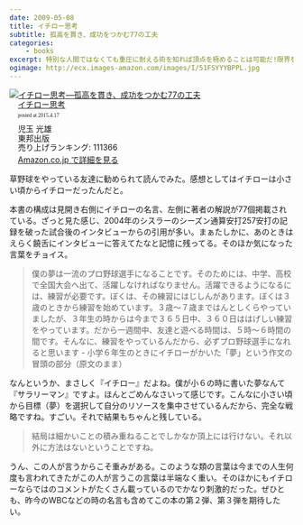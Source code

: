```yaml
---
date: 2009-05-08
title: イチロー思考
subtitle: 孤高を貫き、成功をつかむ77の工夫
categories: 
    - books
excerpt: 特別な人間ではなくても重圧に耐える術を知れば頂点を極めることは可能だ!限界をつくらない考え方をICHIROに学ぶ。ヒントは発言の中にある。
ogimage: http://ecx.images-amazon.com/images/I/51FSYYYBPPL.jpg
---
```


<div class="azlink-box"><div class="azlink-image" style="float:left"><a href="http://www.amazon.co.jp/exec/obidos/ASIN/4809404129/warikiru-22/" name="azlinklink" target="_blank"><img src="http://ecx.images-amazon.com/images/I/51FSYYYBPPL._SL160_.jpg" alt="イチロー思考―孤高を貫き、成功をつかむ77の工夫" style="border:none" /></a></div><div class="azlink-info" style="float:left;margin-left:15px;line-height:120%"><div class="azlink-name" style="margin-bottom:10px;line-height:120%"><a href="http://www.amazon.co.jp/exec/obidos/ASIN/4809404129/warikiru-22/" name="azlinklink" target="_blank">イチロー思考</a><div class="azlink-powered-date" style="font-size:7pt;margin-top:5px;font-family:verdana;line-height:120%">posted at 2015.4.17</div></div><div class="azlink-detail">児玉 光雄<br />東邦出版<br />売り上げランキング: 111366<br /></div><div class="azlink-link" style="margin-top:5px"><a href="http://www.amazon.co.jp/exec/obidos/ASIN/4809404129/warikiru-22/" target="_blank">Amazon.co.jp で詳細を見る</a></div></div><div class="azlink-footer" style="clear:left"></div></div>

草野球をやっている友達に勧められて読んでみた。感想としてはイチローは小さい頃からイチローだったんだと。

本書の構成は見開き右側にイチローの名言、左側に著者の解説が77個掲載されている。ざっと見た感じ、2004年のシスラーのシーズン通算安打257安打の記録を破った試合後のインタビューからの引用が多い。まぁたしかに、あのときはえらく饒舌にインタビューに答えてたなと記憶に残ってる。そのほか気になった言葉をチョイス。

> 僕の夢は一流のプロ野球選手になることです。そのためには、中学、高校で全国大会へ出て、活躍しなければなりません。活躍できるようになるには、練習が必要です。ぼくは、その練習にはじしんがあります。ぼくは３歳のときから練習を始めています。３歳〜７歳まではんとしくらやっていましたが、３年生の時からは今まで３６５日中、３６０日ははげしい練習をやっています。だから一週間中、友達と遊べる時間は、５時〜６時間の間です。そんなに、練習をやっているんだから、必ずプロ野球選手になれると思います - 小学６年生のときにイチローがかいた「夢」という作文の冒頭の部分（原文のまま）

なんというか、まさしく『イチロー』だよね。僕が小６の時に書いた夢なんて『サラリーマン』ですよ。ほんとごめんなさいって感じです。こんなに小さい頃から目標（夢）を選択して自分のリソースを集中させているんだから、完全な戦略ですね。すごい。それで結果もちゃんと残している。

> 結局は細かいことの積み重ねることでしかなか頂上には行けない。それ以外に方法はないということですね。

うん、この人が言うからこそ重みがある。このような類の言葉は今までの人生何度も言われてきたがこの人が言うこの言葉は半端なく重い。そのほかにもイチローならではのコメントがたくさん載っているのでかなり刺激的だった。ぜひとも、昨今のWBCなどの時の名言も含めてこの本の第２弾、第３弾を期待したい。